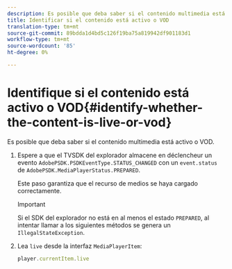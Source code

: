 ```yaml
---
description: Es posible que deba saber si el contenido multimedia está activo o VOD.
title: Identificar si el contenido está activo o VOD
translation-type: tm+mt
source-git-commit: 89bdda1d4bd5c126f19ba75a819942df901183d1
workflow-type: tm+mt
source-wordcount: '85'
ht-degree: 0%

---
```



# Identifique si el contenido está activo o VOD{#identify-whether-the-content-is-live-or-vod}

Es posible que deba saber si el contenido multimedia está activo o VOD.

1. Espere a que el TVSDK del explorador almacene en déclencheur un evento `AdobePSDK.PSDKEventType.STATUS_CHANGED` con un `event.status` de `AdobePSDK.MediaPlayerStatus.PREPARED`.

   Este paso garantiza que el recurso de medios se haya cargado correctamente.

   >[!IMPORTANT]
   >
   >Si el SDK del explorador no está en al menos el estado `PREPARED`, al intentar llamar a los siguientes métodos se genera un `IllegalStateException`.

1. Lea `live` desde la interfaz `MediaPlayerItem`:

   ```js
   player.currentItem.live
   ```

